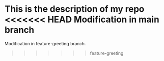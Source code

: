 This is the description of my repo
<<<<<<< HEAD
Modification in main branch
=======
Modification in feature-greeting branch.
>>>>>>> feature-greeting
